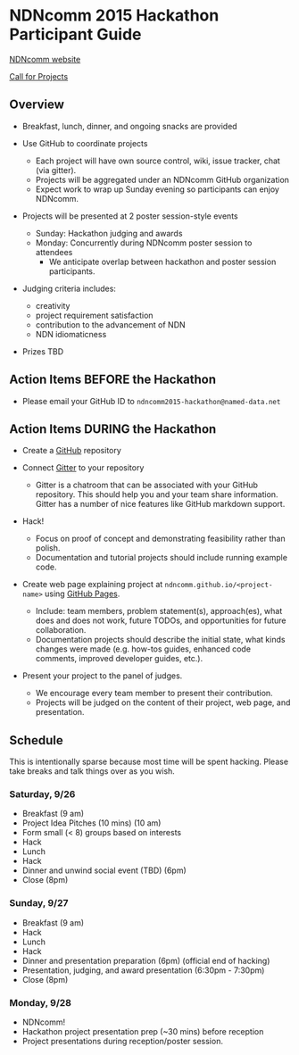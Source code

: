 # NDNcomm 2015 Hackathon Participant Guide

[NDNcomm website](http://www.caida.org/workshops/ndn/1509/)

[Call for Projects](https://docs.google.com/document/d/1zoqb8_IzEirISS5vJqUB2qpBlq8vFXE_T6DLwS1gdyw/edit)

## Overview

* Breakfast, lunch, dinner, and ongoing snacks are provided


* Use GitHub to coordinate projects
   * Each project will have own source control, wiki, issue tracker, chat (via gitter).
   *  Projects will be aggregated under an NDNcomm GitHub organization
   * Expect work to wrap up Sunday evening so participants can enjoy NDNcomm.


* Projects will be presented at 2 poster session-style events
   * Sunday: Hackathon judging and awards
   * Monday: Concurrently during NDNcomm poster session to attendees
      * We anticipate overlap between hackathon and poster session participants.


* Judging criteria includes:
  * creativity
  * project requirement satisfaction
  * contribution to the advancement of NDN
  * NDN idiomaticness


*   Prizes TBD  

## Action Items BEFORE the Hackathon


* Please email your GitHub ID to `ndncomm2015-hackathon@named-data.net`


## Action Items DURING the Hackathon


* Create a [GitHub](https://www.github.com) repository


* Connect [Gitter](https://www.gitter.im) to your repository
   * Gitter is a chatroom that can be associated with your GitHub repository. This should help you and your team share information. Gitter has a number of nice features like GitHub markdown support.


* Hack!
   * Focus on proof of concept and demonstrating feasibility rather than polish.
   * Documentation and tutorial projects should include running example code.


* Create web page explaining project at `ndncomm.github.io/<project-name>` using [GitHub Pages](https://pages.github.com).
   * Include: team members, problem statement(s), approach(es), what does and does not work, future TODOs, and opportunities for future collaboration.
   * Documentation projects should describe the initial state, what kinds changes were made (e.g. how-tos guides, enhanced code comments, improved developer guides, etc.).


* Present your project to the panel of judges.
   * We encourage every team member to present their contribution.
   * Projects will be judged on the content of their project, web page, and presentation.


## Schedule


This is intentionally sparse because most time will be spent hacking. Please take breaks and talk things over as you wish.


### Saturday, 9/26


* Breakfast (9 am)
* Project Idea Pitches  (10 mins) (10 am)
* Form small (< 8) groups based on interests
* Hack
* Lunch
* Hack
* Dinner and unwind social event (TBD) (6pm)
* Close (8pm)


### Sunday, 9/27


* Breakfast (9 am)
* Hack
* Lunch
* Hack
* Dinner and presentation preparation (6pm) (official end of hacking)
* Presentation, judging, and award presentation (6:30pm - 7:30pm)
* Close (8pm)


### Monday, 9/28

* NDNcomm!
* Hackathon project presentation prep (~30 mins) before reception
* Project presentations during reception/poster session.
